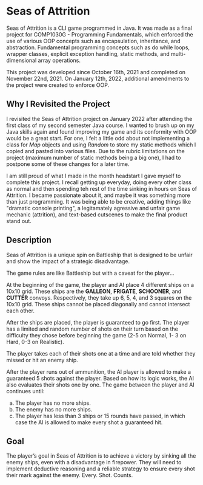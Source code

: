 # Seas of Attrition
Seas of Attrition is a CLI game programmed in Java. It was made as a final project for COMP1030G - Programming Fundamentals, which enforced the use of various OOP concepts such as encapsulation, inheritance, and abstraction. Fundamental programming concepts such as do while loops, wrapper classes, explicit exception handling, static methods, and multi-dimensional array operations.

This project was developed since October 16th, 2021 and completed on November 22nd, 2021. On January 12th, 2022, additional amendments to the project were created to enforce OOP.

## Why I Revisited the Project
I revisited the Seas of Attrition project on January 2022 after attending the first class of my second semester Java course. I wanted to brush up on my Java skills again and found improving my game and its conformity with OOP would be a great start. For one, I felt a little odd about not implementing a class for _Map_ objects and using _Random_ to store my static methods which I copied and pasted into various files. Due to the rubric limitations on the project (maximum number of static methods being a big one), I had to postpone some of these changes for a later time.

I am still proud of what I made in the month headstart I gave myself to complete this project. I recall getting up everyday, doing every other class as normal and then spending teh rest of the time sinking in hours on Seas of Attrition. I became passionate about it, and maybe it was something more than just programming. It was being able to be creative, adding things like "dramatic console printing", a legitamately agressive and unfair game mechanic (attrition), and text-based cutscenes to make the final product stand out.

## Description
Seas of Attrition is a unique spin on Battleship that is designed to be unfair and show the impact of a strategic disadvantage. 

The game rules are like Battleship but with a caveat for the player... 

At the beginning of the game, the player and AI place 4 different ships on a 10x10 grid. These ships are the **GALLEON**, **FRIGATE**, **SCHOONER**, and **CUTTER** convoys. Respectively, they take up 6, 5, 4, and 3 squares on the 10x10 grid. These ships cannot be placed diagonally and cannot intersect each other. 

After the ships are placed, the player is guaranteed to go first. The player has a limited and random number of shots on their turn based on the difficulty they chose before beginning the game (2-5 on Normal, 1- 3 on Hard, 0-3 on Realistic). 

The player takes each of their shots one at a time and are told whether they missed or hit an enemy ship. 

After the player runs out of ammunition, the AI player is allowed to make a guaranteed 5 shots against the player. Based on how its logic works, the AI also evaluates their shots one by one. The game between the player and AI continues until:

<ol type="a">
  <li>The player has no more ships.</li>
  <li>The enemy has no more ships. </li>
  <li>The player has less than 3 ships or 15 rounds have passed, in which case the AI is allowed to make every shot a guaranteed hit.</li>
</ol>

## Goal
The player’s goal in Seas of Attrition is to achieve a victory by sinking all the enemy ships, even with a disadvantage in firepower. They will need to implement deductive reasoning and a reliable strategy to ensure every shot their mark against the enemy. Every. Shot. Counts.
